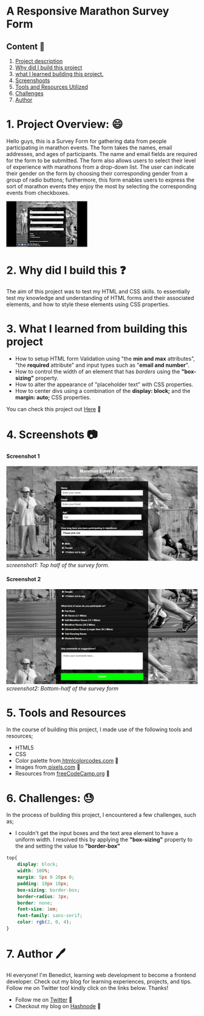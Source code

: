 # A Responsive Marathon Survey Form

## Content :link:

1. [Project description](#1-project-overview)
2. [Why did I build this project](#2-why-did-i-build-this)
3. [what I learned building this project.](#3-what-i-learnt-from-building-this-project)
4. [Screenshoots](#4-screenshots)
5. [Tools and Resources Utilized](#5-tools-and-resources)
6. [Challenges](#6-challenges)
7. [Author](#7-author)

# 1. Project Overview: :smile:

Hello guys, this is a Survey Form for gathering data from people participating in marathon events. The form takes the names, email addresses, and ages of participants. The name and email fields are required for the form to be submitted. The form also allows users to select their level of experience with marathons from a drop-down list. The user can indicate their gender on the form by choosing their corresponding gender from a group of radio buttons; furthermore, this form enables users to express the sort of marathon events they enjoy the most by selecting the corresponding events from checkboxes.

![How it works](/images/Survey_Form_twitter-2_AdobeExpress.gif)

# 2. Why did I build this :question:

The aim of this project was to test my HTML and CSS skills. to essentially test my knowledge and understanding of HTML forms and their associated elements, and how to style these elements using CSS properties.

# 3. What I learned from building this project
- How to setup HTML form Validation using "the **min and max** attributes", "the **required** attribute" and input types such as "**email and number**".
- How to control the width of an element that has *borders* using the **"box-sizing"** property.
- How to alter the appearance of "placeholder text" with CSS properties.
- How to center divs using a combination of the **display: block;** and the **margin: auto;** CSS properties.


You can check this project out [Here](https://www.benedict.com) :link:

# 4. Screenshots :camera:

#### Screenshot 1
![Referernce image](/images/Survey%20Form-1.png)
*screenshot1: Top half of the survey form.*
#### Screenshot 2
![Referernce image](/images/Survey%20Form-2.png)
*screenshot2: Bottom-half of the survey form*

# 5. Tools and Resources
In the course of building this project, I made use of the following tools and resources;
- HTML5 
- CSS
- Color palette from[ htmlcolorcodes.com](https://htmlcolorcodes.com/) :link:
- Images from[ pixels.com](https://www.pexels.com/) :link:
- Resources from [freeCodeCamp.org](https://www.freecodecamp.org/) :link:

# 6. Challenges: :sweat:
In the process of building this project, I encountered a few challenges, such as;
- I couldn't get the input boxes and the text area element to have a uniform width. I resolved this by applying the **"box-sizing"** property to the and setting the value to **"border-box"**

```CSS
top{
    display: block;
    width: 100%;
    margin: 5px 0 20px 0;
    padding: 10px 10px;
    box-sizing: border-box;
    border-radius: 3px;
    border: none;
    font-size: 1em;
    font-family: sans-serif;
    color: rgb(2, 0, 4);
}
```



# 7. Author :pen:
 
Hi everyone! I'm Benedict, learning web development to become a frontend developer. Check out my blog for learning experiences, projects, and tips. Follow me on Twitter too! 
kindly click on the links below. Thanks!

- Follow me on [Twitter](https://twitter.com/CodewithNtaji) :link:
- Checkout my blog on [Hashnode](https://benneythedev.hashnode.dev/) :book:
 

 
